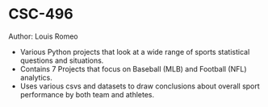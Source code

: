 # CSC-496
Author: Louis Romeo
- Various Python projects that look at a wide range of sports statistical questions and situations.
- Contains 7 Projects that focus on Baseball (MLB) and Football (NFL) analytics.
- Uses various csvs and datasets to draw conclusions about overall sport performance by both team and athletes.
